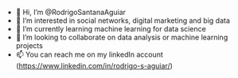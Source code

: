 - 👋 Hi, I’m @RodrigoSantanaAguiar
- 👀 I’m interested in social networks, digital marketing and big data
- 🌱 I’m currently learning machine learning for data science
- 💞️ I’m looking to collaborate on data analysis or machine learning projects
- 📫 You can reach me on my linkedIn account (https://www.linkedin.com/in/rodrigo-s-aguiar/)

<!---
RodrigoSantanaAguiar/RodrigoSantanaAguiar is a ✨ special ✨ repository because its `README.md` (this file) appears on your GitHub profile.
You can click the Preview link to take a look at your changes.
--->
